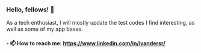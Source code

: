 ### Hello, fellows! 👋

As a tech enthusiast, I will mostly update the test codes I find interesting, as well as some of my app bases.

#### - 📫 How to reach me: https://www.linkedin.com/in/ivandersr/

